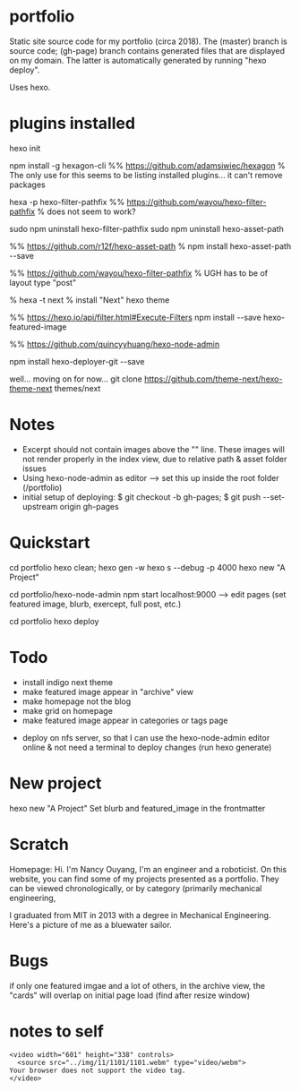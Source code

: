 # portfolio

Static site source code for my portfolio (circa 2018). The (master) branch is
source code; (gh-page) branch contains generated files that are displayed on my
domain. The latter is automatically generated by running "hexo deploy".

Uses hexo.

# plugins installed

hexo init

npm install -g hexagon-cli
%% https://github.com/adamsiwiec/hexagon
% The only use for this seems to be listing installed plugins... it can't remove packages

hexa -p hexo-filter-pathfix
%% https://github.com/wayou/hexo-filter-pathfix
% does not seem to work?

sudo npm uninstall hexo-filter-pathfix
sudo npm uninstall hexo-asset-path

%% https://github.com/r12f/hexo-asset-path
%  npm install hexo-asset-path --save

%% https://github.com/wayou/hexo-filter-pathfix
% UGH has to be of layout type "post"

% hexa -t next 
% install "Next" hexo theme


%% https://hexo.io/api/filter.html#Execute-Filters
npm install --save hexo-featured-image

%% https://github.com/quincyyhuang/hexo-node-admin

npm install hexo-deployer-git --save

well... moving on for now...
git clone https://github.com/theme-next/hexo-theme-next themes/next


# Notes

- Excerpt should not contain images above the "<!--more-->" line. These images
  will not render properly in the index view, due to relative path & asset
  folder issues
- Using hexo-node-admin as editor  --> set this up inside the root folder
  (/portfolio)
- initial setup of deploying: $ git checkout -b gh-pages; $ git push
  --set-upstream origin gh-pages

# Quickstart

cd portfolio
hexo clean; hexo gen -w
hexo s --debug -p 4000
hexo new "A Project"

cd portfolio/hexo-node-admin
npm start
localhost:9000 --> edit pages (set featured image, blurb, exercept, full post, etc.)

cd portfolio
hexo deploy


# Todo
+ install indigo next theme
+ make featured image appear in "archive" view
+ make homepage not the blog
+ make grid on homepage
+ make featured image appear in categories or tags page
- deploy on nfs server, so that I can use the hexo-node-admin editor online &
  not need a terminal to deploy changes (run hexo generate)

# New project

hexo new "A Project"
Set blurb and featured_image in the frontmatter

# Scratch

Homepage:
Hi. I'm Nancy Ouyang, I'm an engineer and a roboticist.
On this website, you can find some of my projects presented as a portfolio. They
can be viewed chronologically, or by category (primarily mechanical engineering,

I graduated from MIT in 2013 with a degree in Mechanical Engineering.
Here's a picture of me as a bluewater sailor.


# Bugs 

if only one featured imgae and a lot of others, in the archive view, the "cards"
will overlap on initial page load (find after resize window)



# notes to self

```
<video width="601" height="338" controls>
  <source src="../img/11/1101/1101.webm" type="video/webm">
Your browser does not support the video tag.
</video>
```
